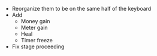 - Reorganize them to be on the same half of the keyboard
- Add
	- Money gain
	- Meter gain
	- Heal
	- Timer freeze
- Fix stage proceeding